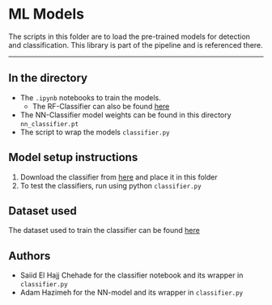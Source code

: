# ML Models
The scripts in this folder are to load the pre-trained models for detection and classification. This library is part of the pipeline and is referenced there.

---
## In the directory
- The `.ipynb` notebooks to train the models. 
    -  The RF-Classifier can also be found [here](https://colab.research.google.com/drive/1La6UB301uMwIz73PL8o6GuTMQiZ4_rxw?usp=sharing)
- The NN-Classifier model weights can be found in this directory `nn_classifier.pt`
- The script to wrap the models `classifier.py`

## Model setup instructions
1. Download the classifier from [here](https://drive.google.com/drive/folders/10-uSBltCPd2rNKreB3oH7lSbX2HXAOjE) and place it in this folder
2. To test the classifiers, run using python `classifier.py`

## Dataset used
The dataset used to train the classifier can be found [here](https://drive.google.com/file/d/1dnmDy4zs9PmH-edCxT5BZvGv8F1bRiPQ/view?usp=share_link)

## Authors
- Saiid El Hajj Chehade for the classifier notebook and its wrapper in `classifier.py`
- Adam Hazimeh for the NN-model and its wrapper in  `classifier.py`
